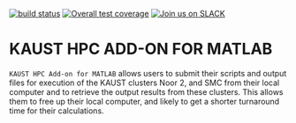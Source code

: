 [![build status](https://gitlab.kaust.edu.sa/kaust-rc/kmat/badges/master/build.svg)](https://gitlab.kaust.edu.sa/kaust-rc/kmat/commits/master)
[![Overall test coverage](https://gitlab.kaust.edu.sa/kaust-rc/kmat/badges/master/coverage.svg)](https://gitlab.kaust.edu.sa/kaust-rc/kmat/pipelines)
[![Join us on SLACK](https://img.shields.io/badge/slack-joinus-red.svg)](https://kaust-rc.slack.com)

KAUST HPC ADD-ON FOR MATLAB
===========================

`KAUST HPC Add-on for MATLAB` allows users to submit their scripts and output files for execution
of the KAUST clusters Noor 2, and SMC from their local computer and to retrieve the 
output results from these clusters. This allows them to free up their local computer, 
and likely to get a shorter turnaround time for their calculations.
